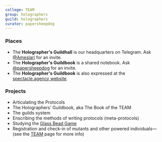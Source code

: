 ```yaml
---
college: TEAM
group: holographers
guild: holographers
curator: papersheepdog
---
```

### Places
* The **Holographer's Guildhall** is our headquarters on Telegram. Ask [@Ameslari](http://telegram.me/Ameslari) for an invite.
* The **Holographer's Guildbook** is a shared notebook. Ask [@papersheepdog](http://telegram.me/papersheepdog) for an invite.
* The **Holographer's Guildbook** is also expressed at the [spectacle.agency website](http://spectacle.agency/pages/view/139/holographers-guildbook-wiki-home).

### Projects
* Articulating the Protocols
* The Holographers' Guildbook, aka The Book of the TEAM
* The guilds system
* Enscribing the methods of writing protocols (meta-protocols)
* Studying the [Glass Bead Game](https://en.wikipedia.org/wiki/The_Glass_Bead_Game)
* Registration and check-in of mutants and other powered individuals—(see the [TEAM](/colleges/TEAM) page for more info)

